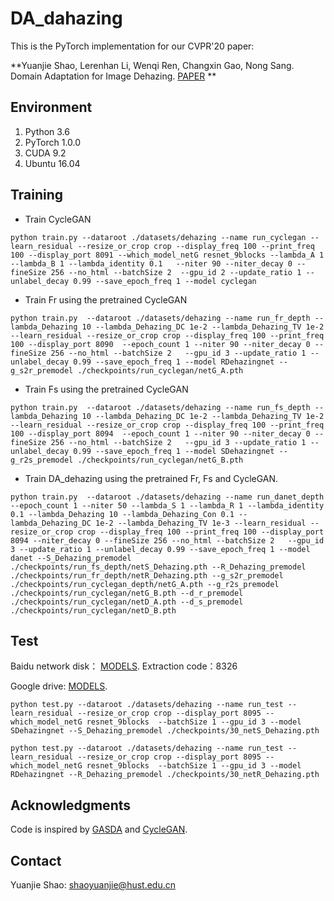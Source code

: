 # DA_dahazing
This is the PyTorch implementation for our CVPR'20 paper:

**Yuanjie Shao, Lerenhan Li, Wenqi Ren, Changxin Gao, Nong Sang. Domain Adaptation for Image Dehazing. [PAPER](https://openaccess.thecvf.com/content_CVPR_2020/papers/Shao_Domain_Adaptation_for_Image_Dehazing_CVPR_2020_paper.pdf) **

## Environment
1. Python 3.6
2. PyTorch 1.0.0
3. CUDA 9.2
4. Ubuntu 16.04

## Training 
- Train CycleGAN 
```
python train.py --dataroot ./datasets/dehazing --name run_cyclegan --learn_residual --resize_or_crop crop --display_freq 100 --print_freq 100 --display_port 8091 --which_model_netG resnet_9blocks --lambda_A 1 --lambda_B 1 --lambda_identity 0.1   --niter 90 --niter_decay 0 --fineSize 256 --no_html --batchSize 2  --gpu_id 2 --update_ratio 1 --unlabel_decay 0.99 --save_epoch_freq 1 --model cyclegan
```

- Train Fr using the pretrained CycleGAN
```
python train.py  --dataroot ./datasets/dehazing --name run_fr_depth --lambda_Dehazing 10 --lambda_Dehazing_DC 1e-2 --lambda_Dehazing_TV 1e-2 --learn_residual --resize_or_crop crop --display_freq 100 --print_freq 100 --display_port 8090  --epoch_count 1 --niter 90 --niter_decay 0 --fineSize 256 --no_html --batchSize 2   --gpu_id 3 --update_ratio 1 --unlabel_decay 0.99 --save_epoch_freq 1 --model RDehazingnet --g_s2r_premodel ./checkpoints/run_cyclegan/netG_A.pth  
```

- Train Fs using the pretrained CycleGAN
```
python train.py  --dataroot ./datasets/dehazing --name run_fs_depth --lambda_Dehazing 10 --lambda_Dehazing_DC 1e-2 --lambda_Dehazing_TV 1e-2 --learn_residual --resize_or_crop crop --display_freq 100 --print_freq 100 --display_port 8094  --epoch_count 1 --niter 90 --niter_decay 0 --fineSize 256 --no_html --batchSize 2   --gpu_id 3 --update_ratio 1 --unlabel_decay 0.99 --save_epoch_freq 1 --model SDehazingnet --g_r2s_premodel ./checkpoints/run_cyclegan/netG_B.pth 
```

- Train DA_dehazing using the pretrained Fr, Fs and CycleGAN.
```
python train.py  --dataroot ./datasets/dehazing --name run_danet_depth --epoch_count 1 --niter 50 --lambda_S 1 --lambda_R 1 --lambda_identity 0.1 --lambda_Dehazing 10 --lambda_Dehazing_Con 0.1 --lambda_Dehazing_DC 1e-2 --lambda_Dehazing_TV 1e-3 --learn_residual --resize_or_crop crop --display_freq 100 --print_freq 100 --display_port 8094 --niter_decay 0 --fineSize 256 --no_html --batchSize 2   --gpu_id 3 --update_ratio 1 --unlabel_decay 0.99 --save_epoch_freq 1 --model danet --S_Dehazing_premodel ./checkpoints/run_fs_depth/netS_Dehazing.pth --R_Dehazing_premodel ./checkpoints/run_fr_depth/netR_Dehazing.pth --g_s2r_premodel ./checkpoints/run_cyclegan_depth/netG_A.pth --g_r2s_premodel ./checkpoints/run_cyclegan/netG_B.pth --d_r_premodel ./checkpoints/run_cyclegan/netD_A.pth --d_s_premodel ./checkpoints/run_cyclegan/netD_B.pth
```


## Test
Baidu network disk： [MODELS](https://pan.baidu.com/s/1AYswMVKk-rX0OkTS9pzNkg).
Extraction code：8326

Google drive: [MODELS](https://drive.google.com/file/d/1jQv_IVLHO98Nuj-wS0ebHE1GI1uqYokS/view?usp=sharing).

```
python test.py --dataroot ./datasets/dehazing --name run_test --learn_residual --resize_or_crop crop --display_port 8095 --which_model_netG resnet_9blocks  --batchSize 1 --gpu_id 3 --model SDehazingnet --S_Dehazing_premodel ./checkpoints/30_netS_Dehazing.pth
```

```
python test.py --dataroot ./datasets/dehazing --name run_test --learn_residual --resize_or_crop crop --display_port 8095 --which_model_netG resnet_9blocks  --batchSize 1 --gpu_id 3 --model RDehazingnet --R_Dehazing_premodel ./checkpoints/30_netR_Dehazing.pth
```
 
## Acknowledgments
Code is inspired by [GASDA](https://github.com/sshan-zhao/GASDA) and [CycleGAN](https://github.com/junyanz/pytorch-CycleGAN-and-pix2pix).

## Contact
Yuanjie Shao: shaoyuanjie@hust.edu.cn
